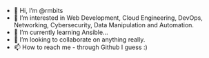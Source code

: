 - 👋 Hi, I’m @rmbits
- 👀 I’m interested in Web Development, Cloud Engineering, DevOps, Networking, Cybersecurity, Data Manipulation and Automation.
- 🌱 I’m currently learning Ansible...
- 💞️ I’m looking to collaborate on anything really.
- 📫 How to reach me - through Github I guess :)

<!---
rmbits/rmbits is a ✨ special ✨ repository because its `README.md` (this file) appears on your GitHub profile.
You can click the Preview link to take a look at your changes.
--->
